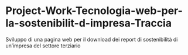 # Project-Work-Tecnologia-web-per-la-sostenibilit-d-impresa-Traccia
Sviluppo di una pagina web per il download dei report di sostenibilità di un’impresa del settore terziario
